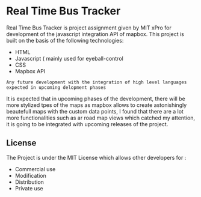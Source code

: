 # Real Time Bus Tracker

Real Time Bus Tracker is project assignment given by MIT xPro for development of the javascript integration API of mapbox.
This project is built on the basis of the following technologies: 
- HTML 
- Javascript ( mainly used for eyeball-control
- CSS
- Mapbox API

`Any future development with the integration of high level languages expected in upcoming delopment phases`

It is expected that in upcoming phases of the development, there will be more stylized tpes of the maps as mapbox allows to create astonishingly beautefull maps with the custom data points, I found that there are a lot more functionalities such as ar road map views which catched my attention, it is going to be integrated with upcoming releases of the project.

## License 
The Project is under the MIT License which allows other developers for : 
- Commercial use
- Modification
- Distribution
- Private use
